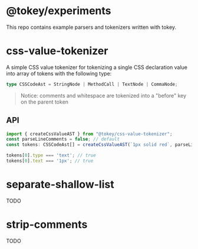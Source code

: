# @tokey/experiments

This repo contains example parsers and tokenizers written with tokey.

# css-value-tokenizer

A simple CSS value tokenizer for tokenizing a single CSS declaration value into array of tokens with the following type: 

```ts
type CSSCodeAst = StringNode | MethodCall | TextNode | CommaNode;
```

> Notice: comments and whitespace are tokenized into a "before" key on the parent token 

## API

```ts
import { createCssValueAST } from "@tokey/css-value-tokenizer";
const parseLineComments = false; // default
const tokens: CSSCodeAst[] = createCssValueAST(`1px solid red`, parseLineComments);

tokens[0].type === 'text'; // true
tokens[0].text === '1px'; // true

```


# separate-shallow-list

TODO

# strip-comments

TODO